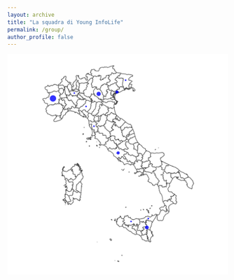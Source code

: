 ```yaml
---
layout: archive
title: "La squadra di Young InfoLife"
permalink: /group/
author_profile: false
--- 
```


<div id="mappa">

<img src="../assets/images/mappa.png" alt="Distribuzione del gruppo in Italia.">

</div>
